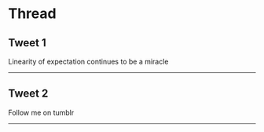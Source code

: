 # Thread

## Tweet 1

Linearity of expectation continues to be a miracle

---

## Tweet 2

Follow me on tumblr

---

